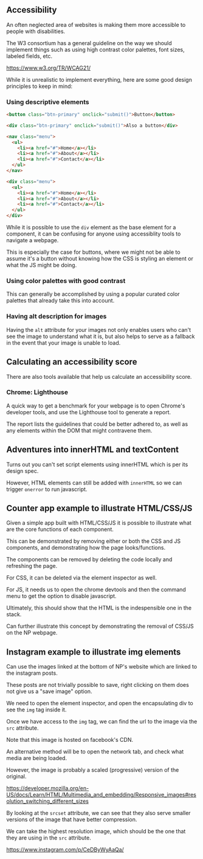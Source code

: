 ## Accessibility

An often neglected area of websites is making them more accessible to people with disabilities.

The W3 consortium has a general guideline on the way we should implement things such as using high contrast color palettes, font sizes, labeled fields, etc.

https://www.w3.org/TR/WCAG21/

While it is unrealistic to implement everything, here are some good design principles to keep in mind:

### Using descriptive elements

```html
<button class="btn-primary" onclick="submit()">Button</button>

<div class="btn-primary" onclick="submit()">Also a button</div>
```

```html
<nav class="menu">
  <ul>
    <li><a href="#">Home</a></li>
    <li><a href="#">About</a></li>
    <li><a href="#">Contact</a></li>
  </ul>
</nav>

<div class="menu">
  <ul>
    <li><a href="#">Home</a></li>
    <li><a href="#">About</a></li>
    <li><a href="#">Contact</a></li>
  </ul>
</div>
```

While it is possible to use the `div` element as the base element for a component, it can be confusing for anyone using accessiblity tools to navigate a webpage.

This is especially the case for buttons, where we might not be able to assume it's a button without knowing how the CSS is styling an element or what the JS might be doing.

### Using color palettes with good contrast

This can generally be accomplished by using a popular curated color palettes that already take this into account.

### Having alt description for images

Having the `alt` attribute for your images not only enables users who can't see the image to understand what it is, but also helps to serve as a fallback in the event that your image is unable to load.

## Calculating an accessibility score

There are also tools available that help us calculate an accessibility score.

### Chrome: Lighthouse

A quick way to get a benchmark for your webpage is to open Chrome's developer tools, and use the Lighthouse tool to generate a report.

The report lists the guidelines that could be better adhered to, as well as any elements within the DOM that might contravene them.

## Adventures into innerHTML and textContent

Turns out you can't set script elements using innerHTML which is per its design spec.

However, HTML elements can still be added with `innerHTML` so we can trigger `onerror` to run javascript.

## Counter app example to illustrate HTML/CSS/JS

Given a simple app built with HTML/CSS/JS it is possible to illustrate what are the core functions of each component.

This can be demonstrated by removing either or both the CSS and JS components, and demonstrating how the page looks/functions.

The components can be removed by deleting the code locally and refreshing the page.

For CSS, it can be deleted via the element inspector as well.

For JS, it needs us to open the chrome devtools and then the command menu to get the option to disable javascript.

Ultimately, this should show that the HTML is the indespensible one in the stack.

Can further illustrate this concept by demonstrating the removal of CSS/JS on the NP webpage.

## Instagram example to illustrate img elements

Can use the images linked at the bottom of NP's website which are linked to the instagram posts.

These posts are not trivially possible to save, right clicking on them does not give us a "save image" option.

We need to open the element inspector, and open the encapsulating div to see the `img` tag inside it.

Once we have access to the `img` tag, we can find the url to the image via the `src` attribute.

Note that this image is hosted on facebook's CDN.

An alternative method will be to open the network tab, and check what media are being loaded.

However, the image is probably a scaled (progressive) version of the original.

https://developer.mozilla.org/en-US/docs/Learn/HTML/Multimedia_and_embedding/Responsive_images#resolution_switching_different_sizes

By looking at the `srcset` attribute, we can see that they also serve smaller versions of the image that have better compression.

We can take the highest resolution image, which should be the one that they are using in the `src` attribute.

https://www.instagram.com/p/CeDByWyAaQa/
